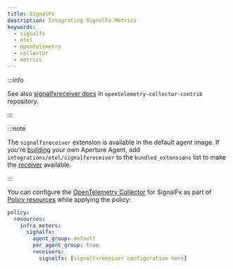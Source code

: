 ```yaml
---
title: SignalFx
description: Integrating SignalFx Metrics
keywords:
  - signalfx
  - otel
  - opentelemetry
  - collector
  - metrics
---
```


:::info

See also [signalfxreceiver docs][receiver] in `opentelemetry-collector-contrib`
repository.

:::

:::note

The `signalfxreceiver` extension is available in the default agent image. If
you're [building][build] your own Aperture Agent, add
`integrations/otel/signalfxreceiver` to the `bundled_extensions` list to make
the [receiver][receiver] available.

:::

You can configure the [OpenTelemetry Collector][opentelemetry-collector] for
SignalFx as part of [Policy resources][policy-resources] while applying the
policy:

```yaml
policy:
  resources:
    infra_meters:
      signalfx:
        agent_group: default
        per_agent_group: true
        receivers:
          signalfx: [signalfxreceiver configuration here]
```

[build]: /reference/aperturectl/build/agent/agent.md
[receiver]:
  https://github.com/open-telemetry/opentelemetry-collector-contrib/tree/main/receiver/signalfxreceiver
[opentelemetry-collector]: /reference/configuration/spec.md#telemetry-collector
[policy-resources]: /reference/configuration/spec.md#resources
